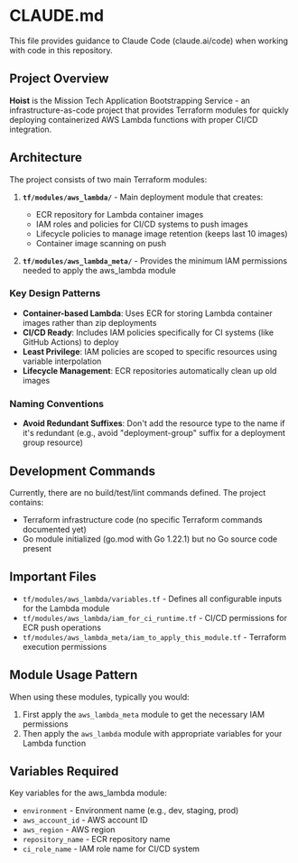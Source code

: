 # CLAUDE.md

This file provides guidance to Claude Code (claude.ai/code) when working with code in this repository.

## Project Overview

**Hoist** is the Mission Tech Application Bootstrapping Service - an infrastructure-as-code project that provides Terraform modules for quickly deploying containerized AWS Lambda functions with proper CI/CD integration.

## Architecture

The project consists of two main Terraform modules:

1. **`tf/modules/aws_lambda/`** - Main deployment module that creates:
   - ECR repository for Lambda container images
   - IAM roles and policies for CI/CD systems to push images
   - Lifecycle policies to manage image retention (keeps last 10 images)
   - Container image scanning on push

2. **`tf/modules/aws_lambda_meta/`** - Provides the minimum IAM permissions needed to apply the aws_lambda module

### Key Design Patterns

- **Container-based Lambda**: Uses ECR for storing Lambda container images rather than zip deployments
- **CI/CD Ready**: Includes IAM policies specifically for CI systems (like GitHub Actions) to deploy
- **Least Privilege**: IAM policies are scoped to specific resources using variable interpolation
- **Lifecycle Management**: ECR repositories automatically clean up old images

### Naming Conventions

- **Avoid Redundant Suffixes**: Don't add the resource type to the name if it's redundant (e.g., avoid "deployment-group" suffix for a deployment group resource)

## Development Commands

Currently, there are no build/test/lint commands defined. The project contains:
- Terraform infrastructure code (no specific Terraform commands documented yet)
- Go module initialized (go.mod with Go 1.22.1) but no Go source code present

## Important Files

- `tf/modules/aws_lambda/variables.tf` - Defines all configurable inputs for the Lambda module
- `tf/modules/aws_lambda/iam_for_ci_runtime.tf` - CI/CD permissions for ECR push operations
- `tf/modules/aws_lambda_meta/iam_to_apply_this_module.tf` - Terraform execution permissions

## Module Usage Pattern

When using these modules, typically you would:
1. First apply the `aws_lambda_meta` module to get the necessary IAM permissions
2. Then apply the `aws_lambda` module with appropriate variables for your Lambda function

## Variables Required

Key variables for the aws_lambda module:
- `environment` - Environment name (e.g., dev, staging, prod)
- `aws_account_id` - AWS account ID
- `aws_region` - AWS region
- `repository_name` - ECR repository name
- `ci_role_name` - IAM role name for CI/CD system